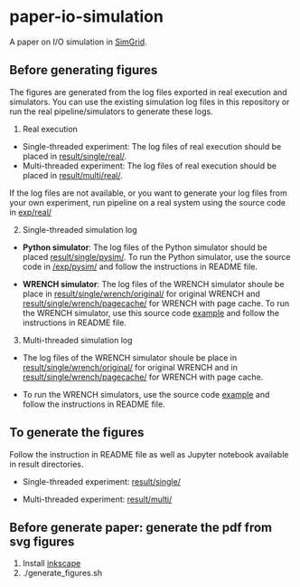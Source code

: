 # paper-io-simulation

A paper on I/O simulation in [SimGrid](http://simgrid.org).

## Before generating figures
The figures are generated from the log files exported in real execution and simulators. 
You can use the existing simulation log files in this repository or run the real pipeline/simulators to generate these logs.

1. Real execution
- Single-threaded experiment: The log files of real execution should be placed in [result/single/real/](result/single/real/).
- Multi-threaded experiment: The log files of real execution should be placed in [result/multi/real/](result/multi/real/).

If the log files are not available, or you want to generate your log files from your own experiment, 
run pipeline on a real system using the source code in [exp/real/](exp/real/)

2. Single-threaded simulation log

- **Python simulator**: The log files of the Python simulator should be placed [result/single/pysim/](result/single/pysim/). 
To run the Python simulator, use the source code in [/exp/pysim/](/exp/pysim/)  and follow the instructions in README file.

- **WRENCH simulator**: The log files of the WRENCH simulator shoule be place in [result/single/wrench/original/](result/single/wrench/original/) 
for original WRENCH and [result/single/wrench/pagecache/](result/single/wrench/pagecache/) for WRENCH with page cache.
To run the WRENCH simulator, use this source code [example](https://github.com/dohoangdzung/wrench/tree/io_chunk_test/examples/basic-examples/bare-metal-chain) and follow the instructions in README file.

3. Multi-threaded simulation log

- The log files of the WRENCH simulator shoule be place in [result/single/wrench/original/](result/single/wrench/original/) for original WRENCH 
and in [result/single/wrench/pagecache/](result/single/wrench/pagecache/) for WRENCH with page cache.

- To run the WRENCH simulators, use the source code [example](https://github.com/dohoangdzung/wrench/tree/io_chunk_test) and follow the instructions in README file.

## To generate the figures

Follow the instruction in README file as well as Jupyter notebook available in result directories.

- Single-threaded experiment: [result/single/](result/single/)

- Multi-threaded experiment: [result/multi/](result/multi/)

## Before generate paper: generate the pdf from svg figures

1. Install [inkscape](http://inkscape.org)
2. ./generate_figures.sh